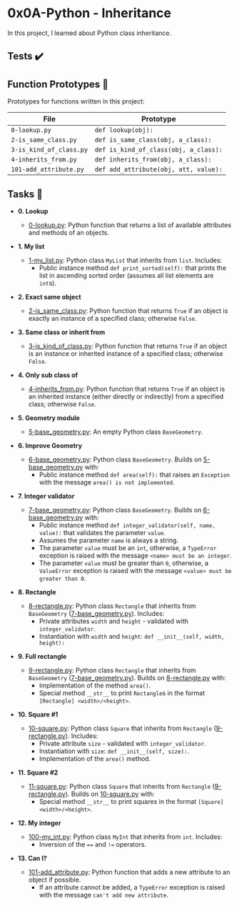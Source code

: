 # 0x0A-Python - Inheritance

In this project, I learned about Python class inheritance.
## Tests :heavy_check_mark:

## Function Prototypes :floppy_disk:

Prototypes for functions written in this project:

| File                    | Prototype                             |
| ----------------------- | ------------------------------------- |
| `0-lookup.py`           | `def lookup(obj):`                    |
| `2-is_same_class.py`    | `def is_same_class(obj, a_class):`    |
| `3-is_kind_of_class.py` | `def is_kind_of_class(obj, a_class):` |
| `4-inherits_from.py`    | `def inherits_from(obj, a_class):`    |
| `101-add_attribute.py`  | `def add_attribute(obj, att, value):` |

## Tasks :page_with_curl:

* **0. Lookup**
  * [0-lookup.py](./0-lookup.py): Python function that returns a list of available attributes
  and methods of an objects.

* **1. My list**
  * [1-my_list.py](./1-my_list.py): Python class `MyList` that inherits from `list`. Includes:
    * Public instance method `def print_sorted(self):` that prints the list in
    ascending sorted order (assumes all list elements are `int`s).

* **2. Exact same object**
  * [2-is_same_class.py](./2-is_same_class.py): Python function that returns `True` if an object is
  exactly an instance of a specified class; otherwise `False`.

* **3. Same class or inherit from**
  * [3-is_kind_of_class.py](./3-is_kind_of_class.py): Python function that returns `True` if an object is
  an instance or inherited instance of a specified class; otherwise `False`.

* **4. Only sub class of**
  * [4-inherits_from.py](./4-inherits_from.py): Python function that returns `True` if an object is
  an inherited instance (either directly or indirectly) from a specified class;
  otherwise `False`.

* **5. Geometry module**
  * [5-base_geometry.py](./5-base_geometry.py): An empty Python class `BaseGeometry`.

* **6. Improve Geometry**
  * [6-base_geometry.py](./6-base_geometry.py): Python class `BaseGeometry`. Builds on
  [5-base_geometry.py](./5-base_geometry.py) with:
    * Public instance method `def area(self):` that raises an `Exception` with
    the message `area() is not implemented`.

* **7. Integer validator**
  * [7-base_geometry.py](./7-base_geometry.py): Python class `BaseGeometry`. Builds on
  [6-base_geometry.py](./6-base_geometry.py) with:
    * Public instance method `def integer_validator(self, name, value):` that
    validates the parameter `value`.
    * Assumes the parameter `name` is always a string.
    * The parameter `value` must be an `int`, otherwise, a `TypeError` exception
    is raised with the message `<name> must be an integer`.
    * The parameter `value` must be greater than `0`, otherwise, a
    `ValueError` exception is raised with the message `<value> must be greater
    than 0`.

* **8. Rectangle**
  * [8-rectangle.py](./8-rectangle.py): Python class `Rectangle` that inherits from `BaseGeometry`
  ([7-base_geometry.py](./7-base_geometry.py)). Includes:
    * Private attributes `width` and `height` - validated with `integer_validator`.
    * Instantiation with `width` and `height`: `def __init__(self, width, height):`

* **9. Full rectangle**
  * [9-rectangle.py](./9-rectangle.py): Python class `Rectangle` that inherits from `BaseGeometry`
  ([7-base_geometry.py](./7-base_geometry.py)). Builds on [8-rectangle.py](./8-rectangle.py) with:
    * Implementation of the method `area()`.
    * Special method `__str__` to print `Rectangle`s in the format `[Rectangle]
    <width>/<height>`.

* **10. Square #1**
  * [10-square.py](./10-square.py): Python class `Square` that inherits from `Rectangle`
  ([9-rectangle.py](./9-rectangle.py)). Includes:
    * Private attribute `size` - validated with `integer_validator`.
    * Instantiation with `size`: `def __init__(self, size):`.
    * Implementation of the `area()` method.

* **11. Square #2**
  * [11-square.py](./11-square.py): Python class `Square` that inherits from `Rectangle`
  ([9-rectangle.py](./9-rectangle.py)). Builds on [10-square.py](./10-square.py) with:
    * Special method `__str__` to print squares in the format `[Square]
    <width>/<height>`.

* **12. My integer**
  * [100-my_int.py](./100-my_int.py): Python class `MyInt` that inherits from `int`. Includes:
    * Inversion of the `==` and `!=` operators.

* **13. Can I?**
  * [101-add_attribute.py](./101-add_attribute.py): Python function that adds a new attribute to an
  object if possible.
    * If an attribute cannot be added, a `TypeError` exception is raised with the
    message `can't add new attribute`.
